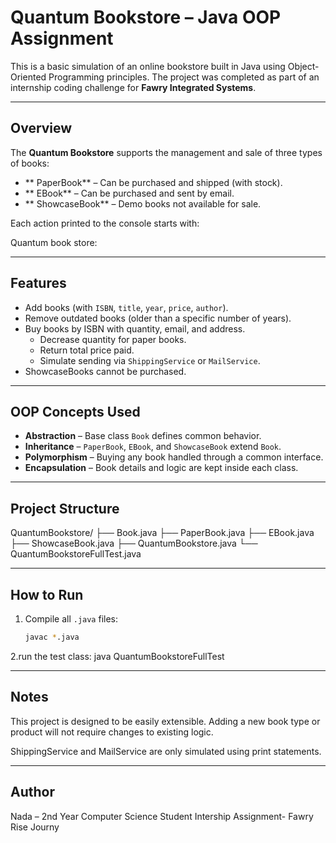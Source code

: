 
#  Quantum Bookstore – Java OOP Assignment

This is a basic simulation of an online bookstore built in Java using Object-Oriented Programming principles. The project was completed as part of an internship coding challenge for **Fawry Integrated Systems**.

---

##  Overview

The **Quantum Bookstore** supports the management and sale of three types of books:

- ** PaperBook** – Can be purchased and shipped (with stock).
- ** EBook** – Can be purchased and sent by email.
- ** ShowcaseBook** – Demo books not available for sale.

Each action printed to the console starts with:

Quantum book store:

---

##  Features

- Add books (with `ISBN`, `title`, `year`, `price`, `author`).
- Remove outdated books (older than a specific number of years).
- Buy books by ISBN with quantity, email, and address.
  - Decrease quantity for paper books.
  - Return total price paid.
  - Simulate sending via `ShippingService` or `MailService`.
- ShowcaseBooks cannot be purchased.

---

##  OOP Concepts Used

- **Abstraction** – Base class `Book` defines common behavior.
- **Inheritance** – `PaperBook`, `EBook`, and `ShowcaseBook` extend `Book`.
- **Polymorphism** – Buying any book handled through a common interface.
- **Encapsulation** – Book details and logic are kept inside each class.

---

##  Project Structure

QuantumBookstore/
├── Book.java
├── PaperBook.java
├── EBook.java
├── ShowcaseBook.java
├── QuantumBookstore.java
└── QuantumBookstoreFullTest.java


---

##  How to Run

1. Compile all `.java` files:
   ```bash
   javac *.java

2.run the test class: java QuantumBookstoreFullTest

----

## Notes
This project is designed to be easily extensible. Adding a new book type or product will not require changes to existing logic.

ShippingService and MailService are only simulated using print statements.

----


## Author
Nada – 2nd Year Computer Science Student
Intership Assignment- Fawry Rise Journy

